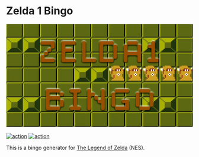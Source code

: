 # Zelda 1 Bingo

![bingo](/public/bingo.png)

[![action](https://github.com/YutaGoto/zelda1-bingo/actions/workflows/biome.yml/badge.svg)](https://github.com/YutaGoto/zelda1-bingo/actions)
[![action](https://github.com/YutaGoto/zelda1-bingo/actions/workflows/vitest.yml/badge.svg)](https://github.com/YutaGoto/zelda1-bingo/actions)

This is a bingo generator for [The Legend of Zelda](https://en.wikipedia.org/wiki/The_Legend_of_Zelda) (NES).
